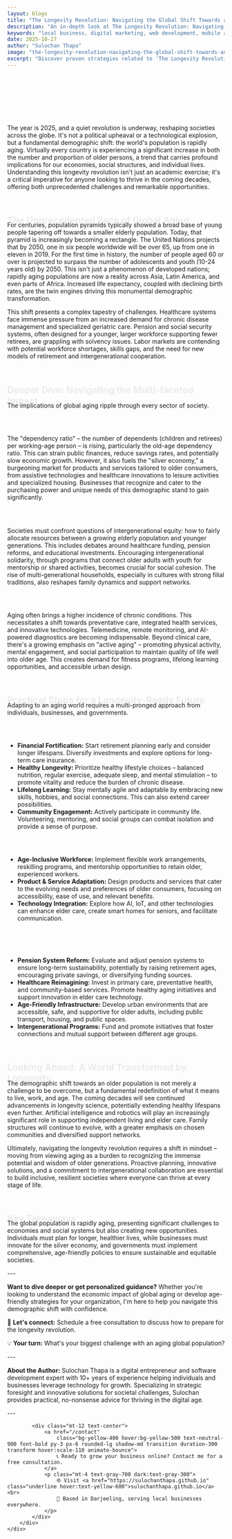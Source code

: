 ```yaml
---
layout: blogs
title: "The Longevity Revolution: Navigating the Global Shift Towards an Aging World"
description: "An in-depth look at The Longevity Revolution: Navigating the Global Shift Towards an Aging World. Discover expert strategies and tips to help your local business thrive in the digital landscape."
keywords: "local business, digital marketing, web development, mobile app, SEO, online growth, the, longevity, revolution, navigating, the, global, shift, towards, an, aging, world"
date: 2025-10-27
author: "Sulochan Thapa"
image: "the-longevity-revolution-navigating-the-global-shift-towards-an-aging-world.jpg"
excerpt: "Discover proven strategies related to 'The Longevity Revolution: Navigating the Global Shift Towards an Aging World' that local businesses can implement to boost their online presence and attract more customers."
---
```

<section class="relative py-16 bg-gray-100 dark:bg-gray-900 overflow-hidden">
    <div class="absolute inset-0 bg-cover bg-center bg-fixed opacity-20"
        style="background-image: url('{{ site.baseurl }}/assets/images/the-longevity-revolution-navigating-the-global-shift-towards-an-aging-world-bg.jpg');">
    </div>
    <div class="relative container mx-auto px-6 text-center animate-fadeIn">
        <h1 class="text-4xl font-bold text-gray-900 dark:text-white">The Longevity Revolution: Navigating the Global Shift Towards an Aging World</h1>
        <p class="mt-4 text-lg text-gray-700 dark:text-gray-300">
            Expert Tips for Local Business Growth
        </p>
    </div>
</section>

<section class="py-16 bg-white dark:bg-gray-900">
    <div class="container mx-auto px-6">
        <div class="max-w-4xl mx-auto">
            <p class="mt-4 text-gray-700 dark:text-gray-300">The year is 2025, and a quiet revolution is underway, reshaping societies across the globe. It's not a political upheaval or a technological explosion, but a fundamental demographic shift: the world's population is rapidly aging. Virtually every country is experiencing a significant increase in both the number and proportion of older persons, a trend that carries profound implications for our economies, social structures, and individual lives. Understanding this longevity revolution isn't just an academic exercise; it's a critical imperative for anyone looking to thrive in the coming decades, offering both unprecedented challenges and remarkable opportunities.</p>
<h2 class="text-2xl font-semibold text-gray-900 dark:text-white mt-8 animate-slideUp">The Unprecedented Pace of Global Aging</h2>
<p class="mt-4 text-gray-700 dark:text-gray-300">For centuries, population pyramids typically showed a broad base of young people tapering off towards a smaller elderly population. Today, that pyramid is increasingly becoming a rectangle. The United Nations projects that by 2050, one in six people worldwide will be over 65, up from one in eleven in 2019. For the first time in history, the number of people aged 60 or over is projected to surpass the number of adolescents and youth (10-24 years old) by 2050. This isn't just a phenomenon of developed nations; rapidly aging populations are now a reality across Asia, Latin America, and even parts of Africa. Increased life expectancy, coupled with declining birth rates, are the twin engines driving this monumental demographic transformation.</p>
<p class="mt-4 text-gray-700 dark:text-gray-300">This shift presents a complex tapestry of challenges. Healthcare systems face immense pressure from an increased demand for chronic disease management and specialized geriatric care. Pension and social security systems, often designed for a younger, larger workforce supporting fewer retirees, are grappling with solvency issues. Labor markets are contending with potential workforce shortages, skills gaps, and the need for new models of retirement and intergenerational cooperation.</p>
<h2 class="text-2xl font-semibold text-gray-900 dark:text-white mt-8 animate-slideUp">Deeper Dive: Navigating the Multi-faceted Impact</h2>
<p class="mt-4 text-gray-700 dark:text-gray-300">The implications of global aging ripple through every sector of society.</p>
<h3 class="text-xl font-semibold text-gray-900 dark:text-white mt-6 animate-fadeIn">Economic Repercussions</h3>
<p class="mt-4 text-gray-700 dark:text-gray-300">The "dependency ratio" – the number of dependents (children and retirees) per working-age person – is rising, particularly the old-age dependency ratio. This can strain public finances, reduce savings rates, and potentially slow economic growth. However, it also fuels the "silver economy," a burgeoning market for products and services tailored to older consumers, from assistive technologies and healthcare innovations to leisure activities and specialized housing. Businesses that recognize and cater to the purchasing power and unique needs of this demographic stand to gain significantly.</p>
<h3 class="text-xl font-semibold text-gray-900 dark:text-white mt-6 animate-fadeIn">Social Dynamics and Intergenerational Equity</h3>
<p class="mt-4 text-gray-700 dark:text-gray-300">Societies must confront questions of intergenerational equity: how to fairly allocate resources between a growing elderly population and younger generations. This includes debates around healthcare funding, pension reforms, and educational investments. Encouraging intergenerational solidarity, through programs that connect older adults with youth for mentorship or shared activities, becomes crucial for social cohesion. The rise of multi-generational households, especially in cultures with strong filial traditions, also reshapes family dynamics and support networks.</p>
<h3 class="text-xl font-semibold text-gray-900 dark:text-white mt-6 animate-fadeIn">Healthcare Innovation and Lifestyle Shifts</h3>
<p class="mt-4 text-gray-700 dark:text-gray-300">Aging often brings a higher incidence of chronic conditions. This necessitates a shift towards preventative care, integrated health services, and innovative technologies. Telemedicine, remote monitoring, and AI-powered diagnostics are becoming indispensable. Beyond clinical care, there's a growing emphasis on "active aging" – promoting physical activity, mental engagement, and social participation to maintain quality of life well into older age. This creates demand for fitness programs, lifelong learning opportunities, and accessible urban design.</p>
<h2 class="text-2xl font-semibold text-gray-900 dark:text-white mt-8 animate-slideUp">Practical Steps for a Longevity-Ready Future</h2>
<p class="mt-4 text-gray-700 dark:text-gray-300">Adapting to an aging world requires a multi-pronged approach from individuals, businesses, and governments.</p>
<h3 class="text-xl font-semibold text-gray-900 dark:text-white mt-6 animate-fadeIn">For Individuals: Planning for a Longer Life</h3>
<ul class="list-disc list-inside mt-4 text-gray-700 dark:text-gray-300">
<li><strong>Financial Fortification:</strong> Start retirement planning early and consider longer lifespans. Diversify investments and explore options for long-term care insurance.</li>
<li><strong>Healthy Longevity:</strong> Prioritize healthy lifestyle choices – balanced nutrition, regular exercise, adequate sleep, and mental stimulation – to promote vitality and reduce the burden of chronic disease.</li>
<li><strong>Lifelong Learning:</strong> Stay mentally agile and adaptable by embracing new skills, hobbies, and social connections. This can also extend career possibilities.</li>
<li><strong>Community Engagement:</strong> Actively participate in community life. Volunteering, mentoring, and social groups can combat isolation and provide a sense of purpose.</li>
</ul>
<h3 class="text-xl font-semibold text-gray-900 dark:text-white mt-6 animate-fadeIn">For Businesses: Innovating for the Mature Market</h3>
<ul class="list-disc list-inside mt-4 text-gray-700 dark:text-gray-300">
<li><strong>Age-Inclusive Workforce:</strong> Implement flexible work arrangements, reskilling programs, and mentorship opportunities to retain older, experienced workers.</li>
<li><strong>Product & Service Adaptation:</strong> Design products and services that cater to the evolving needs and preferences of older consumers, focusing on accessibility, ease of use, and relevant benefits.</li>
<li><strong>Technology Integration:</strong> Explore how AI, IoT, and other technologies can enhance elder care, create smart homes for seniors, and facilitate communication.</li>
</ul>
<h3 class="text-xl font-semibold text-gray-900 dark:text-white mt-6 animate-fadeIn">For Governments and Communities: Crafting Forward-Looking Policies</h3>
<ul class="list-disc list-inside mt-4 text-gray-700 dark:text-gray-300">
<li><strong>Pension System Reform:</strong> Evaluate and adjust pension systems to ensure long-term sustainability, potentially by raising retirement ages, encouraging private savings, or diversifying funding sources.</li>
<li><strong>Healthcare Reimagining:</strong> Invest in primary care, preventative health, and community-based services. Promote healthy aging initiatives and support innovation in elder care technology.</li>
<li><strong>Age-Friendly Infrastructure:</strong> Develop urban environments that are accessible, safe, and supportive for older adults, including public transport, housing, and public spaces.</li>
<li><strong>Intergenerational Programs:</strong> Fund and promote initiatives that foster connections and mutual support between different age groups.</li>
</ul>
<h2 class="text-2xl font-semibold text-gray-900 dark:text-white mt-8 animate-slideUp">Looking Ahead: A World Transformed by Longevity</h2>
<p class="mt-4 text-gray-700 dark:text-gray-300">The demographic shift towards an older population is not merely a challenge to be overcome, but a fundamental redefinition of what it means to live, work, and age. The coming decades will see continued advancements in longevity science, potentially extending healthy lifespans even further. Artificial intelligence and robotics will play an increasingly significant role in supporting independent living and elder care. Family structures will continue to evolve, with a greater emphasis on chosen communities and diversified support networks.</p>
<p class="mt-4 text-gray-700 dark:text-gray-300">Ultimately, navigating the longevity revolution requires a shift in mindset – moving from viewing aging as a burden to recognizing the immense potential and wisdom of older generations. Proactive planning, innovative solutions, and a commitment to intergenerational collaboration are essential to build inclusive, resilient societies where everyone can thrive at every stage of life.</p>
<h2 class="text-2xl font-semibold text-gray-900 dark:text-white mt-8 animate-slideUp">Key Takeaways</h2>
<p class="mt-4 text-gray-700 dark:text-gray-300">The global population is rapidly aging, presenting significant challenges to economies and social systems but also creating new opportunities. Individuals must plan for longer, healthier lives, while businesses must innovate for the silver economy, and governments must implement comprehensive, age-friendly policies to ensure sustainable and equitable societies.</p>
<p class="mt-4 text-gray-700 dark:text-gray-300">---</p>
<p class="mt-4 text-gray-700 dark:text-gray-300"><strong>Want to dive deeper or get personalized guidance?</strong> Whether you're looking to understand the economic impact of global aging or develop age-friendly strategies for your organization, I'm here to help you navigate this demographic shift with confidence.</p>
<p class="mt-4 text-gray-700 dark:text-gray-300">📧 <strong>Let's connect:</strong> Schedule a free consultation to discuss how to prepare for the longevity revolution.</p>
<p class="mt-4 text-gray-700 dark:text-gray-300">💡 <strong>Your turn:</strong> What's your biggest challenge with an aging global population?</p>
<p class="mt-4 text-gray-700 dark:text-gray-300">---</p>
<p class="mt-4 text-gray-700 dark:text-gray-300"><strong>About the Author:</strong> Sulochan Thapa is a digital entrepreneur and software development expert with 10+ years of experience helping individuals and businesses leverage technology for growth. Specializing in strategic foresight and innovative solutions for societal challenges, Sulochan provides practical, no-nonsense advice for thriving in the digital age.</p>
<p class="mt-4 text-gray-700 dark:text-gray-300">---</p>

            
            <div class="mt-12 text-center">
                <a href="/contact"
                    class="bg-yellow-400 hover:bg-yellow-500 text-neutral-900 font-bold py-3 px-6 rounded-lg shadow-md transition duration-300 transform hover:scale-110 animate-bounce">
                    📞 Ready to grow your business online? Contact me for a free consultation.
                </a>
                <p class="mt-4 text-gray-700 dark:text-gray-300">
                    🌐 Visit <a href="https://sulochanthapa.github.io" class="underline hover:text-yellow-600">sulochanthapa.github.io</a><br>
                    📍 Based in Darjeeling, serving local businesses everywhere.
                </p>
            </div>
        </div>
    </div>
</section>

<style>
@keyframes fadeIn {
    from { opacity: 0; }
    to { opacity: 1; }
}
@keyframes slideUp {
    from { transform: translateY(30px); opacity: 0; }
    to { transform: translateY(0); opacity: 1; }
}
.animate-fadeIn { animation: fadeIn 1.5s ease-in-out; }
.animate-slideUp { animation: slideUp 1s ease-out; }
</style>